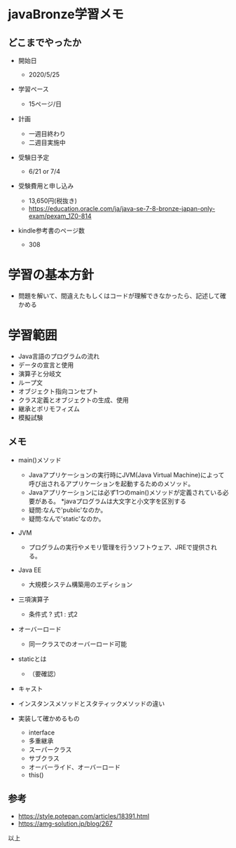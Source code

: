 javaBronze学習メモ
=================

## どこまでやったか

* 開始日
  * 2020/5/25

* 学習ペース
  * 15ページ/日

* 計画
  * 一週目終わり
  * 二週目実施中 

* 受験日予定
  * 6/21 or 7/4

* 受験費用と申し込み
  * 13,650円(税抜き)
  * https://education.oracle.com/ja/java-se-7-8-bronze-japan-only-exam/pexam_1Z0-814

* kindle参考書のページ数
  * 308

# 学習の基本方針

* 問題を解いて、間違えたもしくはコードが理解できなかったら、記述して確かめる

# 学習範囲

* Java言語のプログラムの流れ
* データの宣言と使用
* 演算子と分岐文
* ループ文
* オブジェクト指向コンセプト
* クラス定義とオブジェクトの生成、使用
* 継承とポリモフィズム
* 模擬試験

## メモ

* main()メソッド
  * Javaアプリケーションの実行時にJVM(Java Virtual Machine)によって呼び出されるアプリケーションを起動するためのメソッド。
  * Javaアプリケーションには必ず1つのmain()メソッドが定義されている必要がある。
  *javaプログラムは大文字と小文字を区別する
  * 疑問:なんで'public'なのか。
  * 疑問:なんで'static'なのか。
  
* JVM
  * プログラムの実行やメモリ管理を行うソフトウェア、JREで提供される。

* Java EE
  * 大規模システム構築用のエディション

* 三項演算子
  * 条件式 ? 式1 : 式2

* オーバーロード
  * 同一クラスでのオーバーロード可能

* staticとは
  * （要確認）

* キャスト

* インスタンスメソッドとスタティックメソッドの違い

* 実装して確かめるもの
  * interface
  * 多重継承
  * スーパークラス
  * サブクラス
  * オーバーライド、オーバーロード
  * this()

## 参考
* https://style.potepan.com/articles/18391.html
* https://amg-solution.jp/blog/267

以上